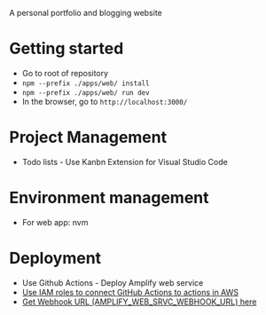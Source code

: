 A personal portfolio and blogging website

# Getting started
- Go to root of repository
- `npm --prefix ./apps/web/ install`
- `npm --prefix ./apps/web/ run dev`
- In the browser, go to `http://localhost:3000/`

# Project Management

- Todo lists - Use Kanbn Extension for Visual Studio Code

# Environment management

- For web app: nvm

# Deployment

- Use Github Actions - Deploy Amplify web service
- [Use IAM roles to connect GitHub Actions to actions in AWS](https://aws.amazon.com/blogs/security/use-iam-roles-to-connect-github-actions-to-actions-in-aws/)
- [Get Webhook URL (AMPLIFY_WEB_SRVC_WEBHOOK_URL) here](https://us-east-1.console.aws.amazon.com/amplify/apps/d3mzcxpu7wi0ta/build)
